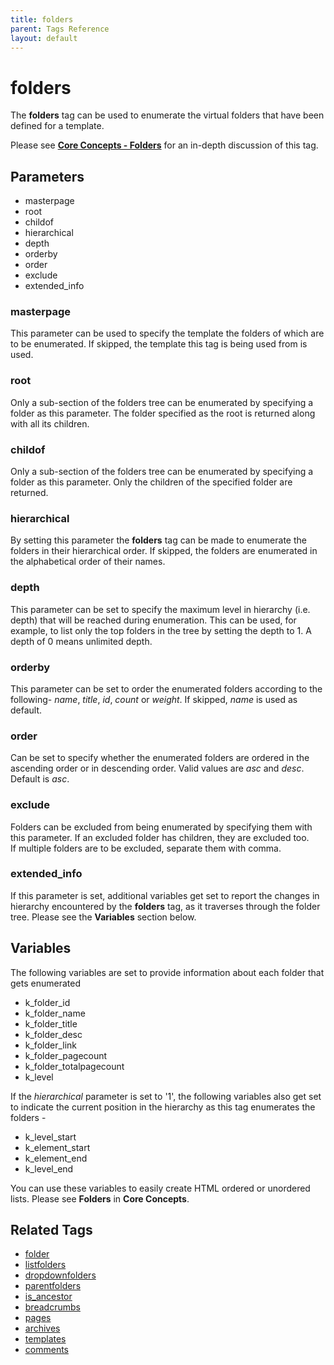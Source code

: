 ```yaml
---
title: folders
parent: Tags Reference
layout: default
---
```


# folders

The **folders** tag can be used to enumerate the virtual folders that have been defined for a template.

Please see [**Core Concepts - Folders**](../concepts/using-folders.html) for an in-depth discussion of this tag.

## Parameters

* masterpage
* root
* childof
* hierarchical
* depth
* orderby
* order
* exclude
* extended\_info

### masterpage

This parameter can be used to specify the template the folders of which are to be enumerated. If skipped, the template this tag is being used from is used.

### root

Only a sub-section of the folders tree can be enumerated by specifying a folder as this parameter. The folder specified as the root is returned along with all its children.

### childof

Only a sub-section of the folders tree can be enumerated by specifying a folder as this parameter. Only the children of the specified folder are returned.

### hierarchical

By setting this parameter the **folders** tag can be made to enumerate the folders in their hierarchical order. If skipped, the folders are enumerated in the alphabetical order of their names.

### depth

This parameter can be set to specify the maximum level in hierarchy (i.e. depth) that will be reached during enumeration. This can be used, for example, to list only the top folders in the tree by setting the depth to 1\. A depth of 0 means unlimited depth.

### orderby

This parameter can be set to order the enumerated folders according to the following- _name_, _title_, _id_, _count_ or _weight_. If skipped, _name_ is used as default.

### order

Can be set to specify whether the enumerated folders are ordered in the ascending order or in descending order. Valid values are _asc_ and _desc_. Default is _asc_.

### exclude

Folders can be excluded from being enumerated by specifying them with this parameter. If an excluded folder has children, they are excluded too.<br/>
If multiple folders are to be excluded, separate them with comma.

### extended_info

If this parameter is set, additional variables get set to report the changes in hierarchy encountered by the **folders** tag, as it traverses through the folder tree. Please see the **Variables** section below.

## Variables

The following variables are set to provide information about each folder that gets enumerated

* k\_folder\_id
* k\_folder\_name
* k\_folder\_title
* k\_folder\_desc
* k\_folder\_link
* k\_folder\_pagecount
* k\_folder\_totalpagecount
* k\_level

If the _hierarchical_ parameter is set to '1', the following variables also get set to indicate the current position in the hierarchy as this tag enumerates the folders -

* k\_level\_start
* k\_element\_start
* k\_element\_end
* k\_level\_end

You can use these variables to easily create HTML ordered or unordered lists. Please see **Folders** in **Core Concepts**.

## Related Tags

* [folder](./folder.html)
* [listfolders](./listfolders.html)
* [dropdownfolders](./dropdownfolders.html)
* [parentfolders](./parentfolders.html)
* [is\_ancestor](../is_ancestor.html)
* [breadcrumbs](./breadcrumbs.html)
* [pages](./pages.html)
* [archives](./archives.html)
* [templates](./templates.html)
* [comments](./comments.html)

